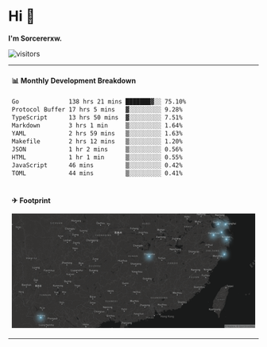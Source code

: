 # Hi 👋

**I'm Sorcererxw.**

![visitors](https://visitor-badge.glitch.me/badge?page_id=sorcererxw.sorcererx)

<table width="800px">
<tr>
<td valign="top" width="50%">

#### 📊 Monthly Development Breakdown

<!--START_SECTION:waka-->
```text
Go              138 hrs 21 mins ███████▓░░ 75.10%
Protocol Buffer 17 hrs 5 mins   ▓░░░░░░░░░ 9.28%
TypeScript      13 hrs 50 mins  ▓░░░░░░░░░ 7.51%
Markdown        3 hrs 1 min     ▒░░░░░░░░░ 1.64%
YAML            2 hrs 59 mins   ▒░░░░░░░░░ 1.63%
Makefile        2 hrs 12 mins   ▒░░░░░░░░░ 1.20%
JSON            1 hr 2 mins     ▒░░░░░░░░░ 0.56%
HTML            1 hr 1 min      ▒░░░░░░░░░ 0.55%
JavaScript      46 mins         ▒░░░░░░░░░ 0.42%
TOML            44 mins         ▒░░░░░░░░░ 0.41%
```
<!--END_SECTION:waka-->

</tr>
<tr>
<td colspan="2">

#### ✈ Footprint

![footprint](./footprint.png)

</td>
</tr>
</table>


